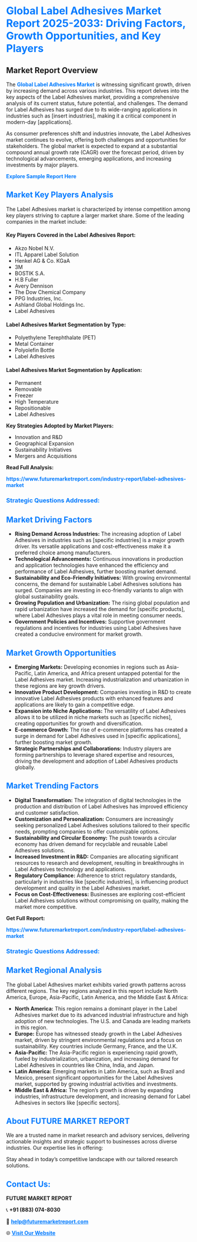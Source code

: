 <h1 style="color: #007BFF;">Global Label Adhesives Market Report 2025-2033: Driving Factors, Growth Opportunities, and Key Players</h1>

<section id="overview">
<h2>Market Report Overview</h2>
<p>The <a href="https://www.futuremarketreport.com/industry-report/label-adhesives-market" style="color: #007BFF; text-decoration: none;"><strong>Global Label Adhesives Market</strong></a> is witnessing significant growth, driven by increasing demand across various industries. This report delves into the key aspects of the Label Adhesives market, providing a comprehensive analysis of its current status, future potential, and challenges. The demand for Label Adhesives has surged due to its wide-ranging applications in industries such as [insert industries], making it a critical component in modern-day [applications].</p>
<p>As consumer preferences shift and industries innovate, the Label Adhesives market continues to evolve, offering both challenges and opportunities for stakeholders. The global market is expected to expand at a substantial compound annual growth rate (CAGR) over the forecast period, driven by technological advancements, emerging applications, and increasing investments by major players.</p>
</section>

<section id="overview">
<p><a href="https://www.futuremarketreport.com/request-sample/reportId=97108" style="color: #007BFF; text-decoration: none;"><strong>Explore Sample Report Here</strong></a></p>
</section>

<section id="key-players">
<h2 style="color: #007BFF;">Market Key Players Analysis</h2>
<p>The Label Adhesives market is characterized by intense competition among key players striving to capture a larger market share. Some of the leading companies in the market include:</p>
<h4>Key Players Covered in the Label Adhesives Report:</h4>
<ul><li>Akzo Nobel N.V.</li><li>ITL Apparel Label Solution</li><li>Henkel AG &amp; Co. KGaA</li><li>3M</li><li>BOSTIK S.A.</li><li>H.B Fuller</li><li>Avery Dennison</li><li>The Dow Chemical Company</li><li>PPG Industries, Inc.</li><li>Ashland Global Holdings Inc.</li><li>Label Adhesives</li></ul>
<h4>Label Adhesives Market Segmentation by Type:</h4>
<ul><li>Polyethylene Terephthalate (PET)</li><li>Metal Container</li><li>Polyolefin Bottle</li><li>Label Adhesives</li></ul>

<h4>Label Adhesives Market Segmentation by Application:</h4>
<ul><li>Permanent</li><li>Removable</li><li>Freezer</li><li>High Temperature</li><li>Repositionable</li><li>Label Adhesives</li></ul>
<p><strong>Key Strategies Adopted by Market Players:</strong></p>
<ul>
<li>Innovation and R&D</li>
<li>Geographical Expansion</li>
<li>Sustainability Initiatives</li>
<li>Mergers and Acquisitions</li>
</ul>
</section>

<section>
<p><strong>Read Full Analysis: </strong></p><a href="https://www.futuremarketreport.com/industry-report/label-adhesives-market" style="color: #007BFF; text-decoration: none;"><strong>https://www.futuremarketreport.com/industry-report/label-adhesives-market</strong></a>
<h3 style="color: #007BFF;">Strategic Questions Addressed:</h3>
</section>

<section id="driving-factors">
<h2 style="color: #007BFF;">Market Driving Factors</h2>
<ul>
<li><strong>Rising Demand Across Industries:</strong> The increasing adoption of Label Adhesives in industries such as [specific industries] is a major growth driver. Its versatile applications and cost-effectiveness make it a preferred choice among manufacturers.</li>
<li><strong>Technological Advancements:</strong> Continuous innovations in production and application technologies have enhanced the efficiency and performance of Label Adhesives, further boosting market demand.</li>
<li><strong>Sustainability and Eco-Friendly Initiatives:</strong> With growing environmental concerns, the demand for sustainable Label Adhesives solutions has surged. Companies are investing in eco-friendly variants to align with global sustainability goals.</li>
<li><strong>Growing Population and Urbanization:</strong> The rising global population and rapid urbanization have increased the demand for [specific products], where Label Adhesives plays a vital role in meeting consumer needs.</li>
<li><strong>Government Policies and Incentives:</strong> Supportive government regulations and incentives for industries using Label Adhesives have created a conducive environment for market growth.</li>
</ul>
</section>

<section id="growth-opportunities">
<h2 style="color: #007BFF;">Market Growth Opportunities</h2>
<ul>
<li><strong>Emerging Markets:</strong> Developing economies in regions such as Asia-Pacific, Latin America, and Africa present untapped potential for the Label Adhesives market. Increasing industrialization and urbanization in these regions are key growth drivers.</li>
<li><strong>Innovative Product Development:</strong> Companies investing in R&D to create innovative Label Adhesives products with enhanced features and applications are likely to gain a competitive edge.</li>
<li><strong>Expansion into Niche Applications:</strong> The versatility of Label Adhesives allows it to be utilized in niche markets such as [specific niches], creating opportunities for growth and diversification.</li>
<li><strong>E-commerce Growth:</strong> The rise of e-commerce platforms has created a surge in demand for Label Adhesives used in [specific applications], further boosting market growth.</li>
<li><strong>Strategic Partnerships and Collaborations:</strong> Industry players are forming partnerships to leverage shared expertise and resources, driving the development and adoption of Label Adhesives products globally.</li>
</ul>
</section>

<section id="trending-factors">
<h2 style="color: #007BFF;">Market Trending Factors</h2>
<ul>
<li><strong>Digital Transformation:</strong> The integration of digital technologies in the production and distribution of Label Adhesives has improved efficiency and customer satisfaction.</li>
<li><strong>Customization and Personalization:</strong> Consumers are increasingly seeking personalized Label Adhesives solutions tailored to their specific needs, prompting companies to offer customizable options.</li>
<li><strong>Sustainability and Circular Economy:</strong> The push towards a circular economy has driven demand for recyclable and reusable Label Adhesives solutions.</li>
<li><strong>Increased Investment in R&D:</strong> Companies are allocating significant resources to research and development, resulting in breakthroughs in Label Adhesives technology and applications.</li>
<li><strong>Regulatory Compliance:</strong> Adherence to strict regulatory standards, particularly in industries like [specific industries], is influencing product development and quality in the Label Adhesives market.</li>
<li><strong>Focus on Cost-Effectiveness:</strong> Businesses are exploring cost-efficient Label Adhesives solutions without compromising on quality, making the market more competitive.</li>
</ul>
</section>

<section>
<p><strong>Get Full Report: </strong></p><a href="https://www.futuremarketreport.com/industry-report/label-adhesives-market" style="color: #007BFF; text-decoration: none;"><strong>https://www.futuremarketreport.com/industry-report/label-adhesives-market</strong></a>
<h3 style="color: #007BFF;">Strategic Questions Addressed:</h3>
</section>


<section id="regional-analysis">
<h2 style="color: #007BFF;">Market Regional Analysis</h2>
<p>The global Label Adhesives market exhibits varied growth patterns across different regions. The key regions analyzed in this report include North America, Europe, Asia-Pacific, Latin America, and the Middle East & Africa:</p>
<ul>
<li><strong>North America:</strong> This region remains a dominant player in the Label Adhesives market due to its advanced industrial infrastructure and high adoption of new technologies. The U.S. and Canada are leading markets in this region.</li>
<li><strong>Europe:</strong> Europe has witnessed steady growth in the Label Adhesives market, driven by stringent environmental regulations and a focus on sustainability. Key countries include Germany, France, and the U.K.</li>
<li><strong>Asia-Pacific:</strong> The Asia-Pacific region is experiencing rapid growth, fueled by industrialization, urbanization, and increasing demand for Label Adhesives in countries like China, India, and Japan.</li>
<li><strong>Latin America:</strong> Emerging markets in Latin America, such as Brazil and Mexico, present significant opportunities for the Label Adhesives market, supported by growing industrial activities and investments.</li>
<li><strong>Middle East & Africa:</strong> The region’s growth is driven by expanding industries, infrastructure development, and increasing demand for Label Adhesives in sectors like [specific sectors].</li>
</ul>
</section>

<footer>
<h2 style="color: #007BFF;">About FUTURE MARKET REPORT</h2>
<p>We are a trusted name in market research and advisory services, delivering actionable insights and strategic support to businesses across diverse industries. Our expertise lies in offering:</p>

<p>Stay ahead in today’s competitive landscape with our tailored research solutions.</p>

<h2 style="color: #007BFF;">Contact Us:</h2>
<p><strong>FUTURE MARKET REPORT</strong></p>
<p>📞 <strong>+91 (883) 074-8030</strong></p>
<p>📧 <strong><a href="mailto:help@futuremarketreport.com" style="color: #007BFF;">help@futuremarketreport.com</a></strong></p>
<p>🌐 <strong><a href="https://www.futuremarketreport.com/" style="color: #007BFF;">Visit Our Website</a></strong></p>
</footer>
